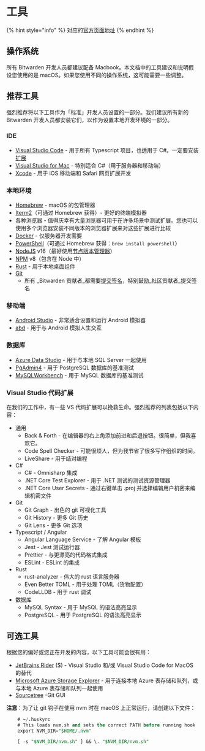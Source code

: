 # 工具

{% hint style="info" %}
对应的[官方页面地址](https://contributing.bitwarden.com/docs/tools/)
{% endhint %}

## 操作系统 <a href="#operating-system" id="operating-system"></a>

所有 Bitwarden 开发人员都建议配备 Macbook。本文档中的工具建议和说明假设您使用的是 macOS。如果您使用不同的操作系统，这可能需要一些调整。

## 推荐工具 <a href="#recommended-tools" id="recommended-tools"></a>

强烈推荐将以下工具作为「标准」开发人员设置的一部分。我们建议所有新的 Bitwarden 开发人员都安装它们，以作为设置本地开发环境的一部分。

### IDE <a href="#ides" id="ides"></a>

* [Visual Studio Code](https://code.visualstudio.com/) - 用于所有 Typescript 项目，也适用于 C#。一定要安装[扩展](tools.md#visual-studio-code-extensions)
* [Visual Studio for Mac](https://visualstudio.microsoft.com/vs/mac/) - 特别适合 C#（用于服务器和移动端）
* [Xcode](https://developer.apple.com/xcode/) - 用于 iOS 移动端和 Safari 网页扩展开发

### 本地环境 <a href="#local-environment" id="local-environment"></a>

* [Homebrew](https://brew.sh/) - macOS 的包管理器
* [Iterm2](https://iterm2.com/)（可通过 Homebrew 获得）- 更好的终端模拟器
* 各种浏览器 - 值得庆幸有大量浏览器可用于在许多场景中测试扩展。您也可以使用多个浏览器安装不同版本的浏览器扩展来对这些扩展进行比较
* [Docker](https://docs.docker.com/get-docker/) - 仅服务器开发需要
* [PowerShell](https://learn.microsoft.com/zh-cn/powershell/scripting/install/installing-powershell-on-macos)（可通过 Homebrew 获得：`brew install powershell`）
* [NodeJS](https://nodejs.org/) v16（最好使用[节点版本管理器](https://docs.npmjs.com/downloading-and-installing-node-js-and-npm)）
* [NPM](https://www.npmjs.com/) v8（包含在 Node 中）
* [Rust](https://www.rust-lang.org/tools/install) - 用于本地桌面组件
* [Git](https://git-scm.com/)
  * 所有 _Bitwarden 贡献者_都需要[提交签名](../tools/commit-signing.md)，特别鼓励_社区贡献者_提交签名

### 移动端 <a href="#mobile" id="mobile"></a>

* [Android Studio](https://developer.android.com/studio/) - 非常适合设置和运行 Android 模拟器
* [abd](https://developer.android.com/studio/command-line/adb) - 用于与 Android 模拟人生交互

### 数据库 <a href="#databases" id="databases"></a>

* [Azure Data Studio](https://docs.microsoft.com/zh-cn/sql/azure-data-studio/download-azure-data-studio) - 用于与本地 SQL Server 一起使用
* [PgAdmin4](https://www.pgadmin.org/) - 用于 PostgreSQL 数据库的基准测试
* [MySQLWorkbench](https://www.mysql.com/products/workbench/) - 用于 MySQL 数据库的基准测试

### Visual Studio 代码扩展 <a href="#visual-studio-code-extensions" id="visual-studio-code-extensions"></a>

在我们的工作中，有一些 VS 代码扩展可以挽救生命。强烈推荐的列表包括以下内容：

* 通用
  * Back & Forth - 在编辑器的右上角添加前进和后退按钮。很简单，但我喜欢它。
  * Code Spell Checker - 可能很烦人，但为我节省了很多写作组织的时间。
  * LiveShare - 用于结对编程
* C#
  * C# - Omnisharp 集成
  * .NET Core Test Explorer - 用于 .NET 测试的测试资源管理器
  * .NET Core User Secrets - 通过右键单击 .proj 并选择编辑用户机密来编辑机密文件
* Git
  * Git Graph - 出色的 git 可视化工具
  * Git History - 更多 Git 历史
  * Git Lens - 更多 Git 选项
* Typescript / Angular
  * Angular Language Service - 了解 Angular 模板
  * Jest - Jest 测试运行器
  * Prettier - 与更漂亮的代码格式集成
  * ESLint - ESLint 的集成
* Rust
  * rust-analyzer - 伟大的 rust 语言服务器
  * Even Better TOML - 用于处理 TOML（货物配置）
  * CodeLLDB - 用于 rust 调试
* 数据库
  * MySQL Syntax - 用于 MySQL 的语法高亮显示
  * PostgreSQL - 用于 PostgreSQL 的语法高亮显示

## 可选工具 <a href="#optional-tools" id="optional-tools"></a>

根据您的偏好或您正在开发的内容，以下工具可能会很有用：

* [JetBrains Rider](https://www.jetbrains.com/rider/) ($) - Visual Studio 和/或 Visual Studio Code for MacOS 的替代
* [Microsoft Azure Storage Explorer](https://azure.microsoft.com/zh-cn/features/storage-explorer/) - 用于连接本地 Azure 表存储和队列，或与本地 Azure 表存储和队列一起使用
* [Sourcetree](https://www.sourcetreeapp.com/) -Git GUI

**注意**：为了让 git 钩子在使用 nvm 时在 macOS 上正常运行，请创建以下文件：

```sql
    # ~/.huskyrc
    # This loads nvm.sh and sets the correct PATH before running hook
    export NVM_DIR="$HOME/.nvm"

    [ -s "$NVM_DIR/nvm.sh" ] && \. "$NVM_DIR/nvm.sh"
```
